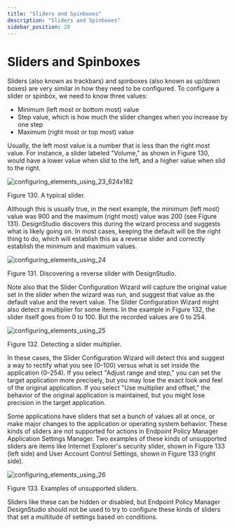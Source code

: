```yaml
---
title: "Sliders and Spinboxes"
description: "Sliders and Spinboxes"
sidebar_position: 20
---
```


# Sliders and Spinboxes

Sliders (also known as trackbars) and spinboxes (also known as up/down boxes) are very similar in
how they need to be configured. To configure a slider or spinbox, we need to know three values:

- Minimum (left most or bottom most) value
- Step value, which is how much the slider changes when you increase by one step
- Maximum (right most or top most) value

Usually, the left most value is a number that is less than the right most value. For instance, a
slider labeled "Volume," as shown in Figure 130, would have a lower value when slid to the left, and
a higher value when slid to the right.

![configuring_elements_using_23_624x182](/images/endpointpolicymanager/applicationsettings/designstudio/configurationwizard/elements/configuring_elements_using_23_624x182.webp)

Figure 130. A typical slider.

Although this is usually true, in the next example, the minimum (left most) value was 900 and the
maximum (right most) value was 200 (see Figure 131). DesignStudio discovers this during the wizard
process and suggests what is likely going on. In most cases, keeping the default will be the right
thing to do, which will establish this as a reverse slider and correctly establish the minimum and
maximum values.

![configuring_elements_using_24](/images/endpointpolicymanager/applicationsettings/designstudio/configurationwizard/elements/configuring_elements_using_24.webp)

Figure 131. Discovering a reverse slider with DesignStudio.

Note also that the Slider Configuration Wizard will capture the original value set in the slider
when the wizard was run, and suggest that value as the default value and the revert value. The
Slider Configuration Wizard might also detect a multiplier for some items. In the example in Figure
132, the slider itself goes from 0 to 100. But the recorded values are 0 to 254.

![configuring_elements_using_25](/images/endpointpolicymanager/applicationsettings/designstudio/configurationwizard/elements/configuring_elements_using_25.webp)

Figure 132. Detecting a slider multiplier.

In these cases, the Slider Configuration Wizard will detect this and suggest a way to rectify what
you see (0–100) versus what is set inside the application (0–254). If you select "Adjust range and
step," you can set the target application more precisely, but you may lose the exact look and feel
of the original application. If you select "Use multiplier and offset," the behavior of the original
application is maintained, but you might lose precision in the target application.

Some applications have sliders that set a bunch of values all at once, or make major changes to the
application or operating system behavior. These kinds of sliders are not supported for actions in
Endpoint Policy Manager Application Settings Manager. Two examples of these kinds of unsupported
sliders are items like Internet Explorer's security slider, shown in Figure 133 (left side) and User
Account Control Settings, shown in Figure 133 (right side).

![configuring_elements_using_26](/images/endpointpolicymanager/applicationsettings/designstudio/configurationwizard/elements/configuring_elements_using_26.webp)

Figure 133. Examples of unsupported sliders.

Sliders like these can be hidden or disabled, but Endpoint Policy Manager DesignStudio should not be
used to try to configure these kinds of sliders that set a multitude of settings based on
conditions.
